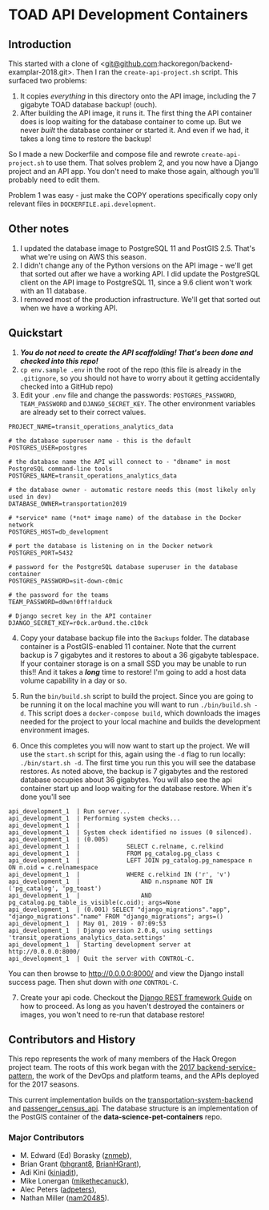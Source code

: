 # TOAD API Development Containers

## Introduction
This started with a clone of <git@github.com:hackoregon/backend-examplar-2018.git>. Then I ran the `create-api-project.sh`
script. This surfaced two problems:

1. It copies *everything* in this directory onto the API image, including the 7 gigabyte TOAD database backup! (ouch).
2. After building the API image, it runs it. The first thing the API container does is loop waiting for the database container to
come up. But we never *built* the database container or started it. And even if we had, it takes a long time to restore the backup!

So I made a new Dockerfile and compose file and rewrote `create-api-project.sh` to use them. That solves problem 2, and you now have
a Django project and an API app. You don't need to make those again, although you'll probably need to edit them.

Problem 1 was easy - just make the COPY operations specifically copy only relevant files in `DOCKERFILE.api.development`.

## Other notes
1. I updated the database image to PostgreSQL 11 and PostGIS 2.5. That's what we're using on AWS this season.
2. I didn't change any of the Python versions on the API image - we'll get that sorted out after we have a working API. I did update
the PostgreSQL client on the API image to PostgreSQL 11, since a 9.6 client won't work with an 11 database.
3. I removed most of the production infrastructure. We'll get that sorted out when we have a working API.

## Quickstart
1. ***You do not need to create the API scaffolding! That's been done and checked into this repo!***
2. `cp env.sample .env` in the root of the repo (this file is already in the `.gitignore`, so you should not have to worry about it 
getting accidentally checked into a GitHub repo)
3. Edit your `.env` file and change the passwords: `POSTGRES_PASSWORD`, `TEAM_PASSWORD` and `DJANGO_SECRET_KEY`. The other environment
variables are already set to their correct values.

```
PROJECT_NAME=transit_operations_analytics_data

# the database superuser name - this is the default
POSTGRES_USER=postgres

# the database name the API will connect to - "dbname" in most PostgreSQL command-line tools
POSTGRES_NAME=transit_operations_analytics_data

# the database owner - automatic restore needs this (most likely only used in dev)
DATABASE_OWNER=transportation2019

# *service* name (*not* image name) of the database in the Docker network
POSTGRES_HOST=db_development

# port the database is listening on in the Docker network
POSTGRES_PORT=5432

# password for the PostgreSQL database superuser in the database container
POSTGRES_PASSWORD=sit-down-c0mic

# the password for the teams
TEAM_PASSWORD=d0wn!0ff!a!duck

# Django secret key in the API container
DJANGO_SECRET_KEY=r0ck.ar0und.the.c10ck
```

4. Copy your database backup file into the `Backups` folder. The database container is a PostGIS-enabled 11 container. Note that the 
current backup is 7 gigabytes and it restores to about a 36 gigabyte tablespace. If your container storage is on a small SSD you may
be unable to run this!! And it takes a ***long*** time to restore! I'm going to add a host data volume capability in a day or so.

5. Run the `bin/build.sh` script to build the project. Since you are going to be running it on the local machine you will want to 
run `./bin/build.sh -d`. This script does a `docker-compose build`, which downloads the images needed for the project to your local 
machine and builds the development environment images.

6. Once this completes you will now want to start up the project. We will use the `start.sh` script for this, again using the `-d` 
flag to run locally:  `./bin/start.sh -d`. The first time you run this you will see the database restores. As noted above, the
backup is 7 gigabytes and the restored database occupies about 36 gigabytes. You will also see the api container start up and loop
waiting for the database restore. When it's done you'll see

```
api_development_1  | Run server...
api_development_1  | Performing system checks...
api_development_1  | 
api_development_1  | System check identified no issues (0 silenced).
api_development_1  | (0.005) 
api_development_1  |             SELECT c.relname, c.relkind
api_development_1  |             FROM pg_catalog.pg_class c
api_development_1  |             LEFT JOIN pg_catalog.pg_namespace n ON n.oid = c.relnamespace
api_development_1  |             WHERE c.relkind IN ('r', 'v')
api_development_1  |                 AND n.nspname NOT IN ('pg_catalog', 'pg_toast')
api_development_1  |                 AND pg_catalog.pg_table_is_visible(c.oid); args=None
api_development_1  | (0.001) SELECT "django_migrations"."app", "django_migrations"."name" FROM "django_migrations"; args=()
api_development_1  | May 01, 2019 - 07:09:53
api_development_1  | Django version 2.0.8, using settings 'transit_operations_analytics_data.settings'
api_development_1  | Starting development server at http://0.0.0.0:8000/
api_development_1  | Quit the server with CONTROL-C.
```

You can then browse to <http://0.0.0.0:8000/> and view the Django install success page. Then shut down with *one* `CONTROL-C`.

7. Create your api code. Checkout the [Django REST framework Guide](http://www.django-rest-framework.org/) on how to proceed. As long
as you haven't destroyed the containers or images, you won't need to re-run that database restore!

## Contributors and History

This repo represents the work of many members of the Hack Oregon project team. The roots of this work began with the [2017 backend-service-pattern](https://github.com/hackoregon/backend-service-pattern), the work of the DevOps and platform teams, and the APIs deployed for the 2017 seasons.

This current implementation builds on the [transportation-system-backend](https://github.com/hackoregon/transportation-system-backend) and [passenger_census_api](https://github.com/hackoregon/passenger_census_api). The database structure is an implementation of the PostGIS container of the **data-science-pet-containers** repo.

### Major Contributors

* M. Edward (Ed) Borasky ([znmeb](https://github.com/znmeb)),
* Brian Grant ([bhgrant8](https://github.com/bhgrant8), [BrianHGrant](https://github.com/BrianHGrant)),
* Adi Kini ([kiniadit](https://github.com/kiniadit)),
* Mike Lonergan ([mikethecanuck](https://github.com/mikethecanuck)),
* Alec Peters ([adpeters](https://github.com/adpeters)),
* Nathan Miller ([nam20485](https://github.com/nam20485)).
